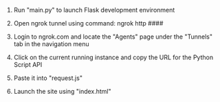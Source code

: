 1. Run "main.py" to launch Flask development environment

2. Open ngrok tunnel using command: ngrok http ####

3. Login to ngrok.com and locate the "Agents" page under the "Tunnels" tab in the navigation menu

4. Click on the current running instance and copy the URL for the Python Script API 

5. Paste it into "request.js"

6. Launch the site using "index.html"